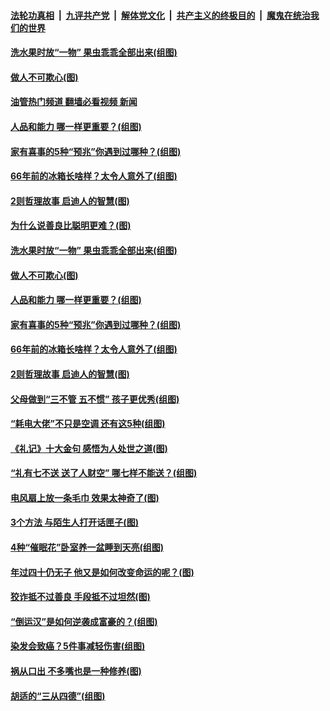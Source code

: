 ####  [法轮功真相](../../../../basic/blob/master/README.md?t=08181701) &nbsp;|&nbsp; [九评共产党](../../../../9ping.md/blob/master/README.md?t=08181701) &nbsp;|&nbsp; [解体党文化](../../../../jtdwh.md/blob/master/README.md?t=08181701)  &nbsp;|&nbsp; [共产主义的终极目的](../../../../gczydzjmd.md/blob/master/README.md?t=08181701) &nbsp;|&nbsp; [魔鬼在统治我们的世界](../../../../mgztzwmdsj.md/blob/master/README.md?t=08181701) 

#### [洗水果时放“一物” 果虫乖乖全部出来(组图)](../pages/p8/1013967.md?t=08181701) 

#### [做人不可欺心(图)](../pages/p8/1014125.md?t=08181701) 

#### [油管热门频道 翻墙必看视频 新闻](http://45.76.130.85:81/youtube.html?08181701)

#### [人品和能力 哪一样更重要？(组图)](../pages/p8/1014497.md?t=08181701) 

#### [家有喜事的5种“预兆”你遇到过哪种？(组图)](../pages/p8/1013968.md?t=08181701) 

#### [66年前的冰箱长啥样？太令人意外了(组图)](../pages/p8/1014243.md?t=08181701) 

#### [2则哲理故事 启迪人的智慧(图)](../pages/p8/1014116.md?t=08181701) 

#### [为什么说善良比聪明更难？(图)](../pages/p8/1014124.md?t=08181701) 

#### [洗水果时放“一物” 果虫乖乖全部出来(组图)](../pages/p8/1013967.md?t=08181701) 

#### [做人不可欺心(图)](../pages/p8/1014125.md?t=08181701) 

#### [人品和能力 哪一样更重要？(组图)](../pages/p8/1014497.md?t=08181701) 

#### [家有喜事的5种“预兆”你遇到过哪种？(组图)](../pages/p8/1013968.md?t=08181701) 

#### [66年前的冰箱长啥样？太令人意外了(组图)](../pages/p8/1014243.md?t=08181701) 

#### [2则哲理故事 启迪人的智慧(图)](../pages/p8/1014116.md?t=08181701) 

#### [父母做到“三不管 五不惯” 孩子更优秀(组图)](../pages/p8/1010933.md?t=08181701) 

#### [“耗电大佬”不只是空调 还有这5种(组图)](../pages/p8/1013775.md?t=08181701) 

#### [《礼记》十大金句 感悟为人处世之道(图)](../pages/p8/1014330.md?t=08181701) 

#### [“礼有七不送 送了人财空” 哪七样不能送？(组图)](../pages/p8/1014283.md?t=08181701) 

#### [电风扇上放一条毛巾 效果太神奇了(图)](../pages/p8/1014290.md?t=08181701) 

#### [3个方法 与陌生人打开话匣子(图)](../pages/p8/1014288.md?t=08181701) 

#### [4种“催眠花”卧室养一盆睡到天亮(组图)](../pages/p8/1012499.md?t=08181701) 

#### [年过四十仍无子 他又是如何改变命运的呢？(图)](../pages/p8/1014118.md?t=08181701) 

#### [狡诈抵不过善良&nbsp;手段抵不过坦然(图)](../pages/p8/1013930.md?t=08181701) 

#### [“倒运汉”是如何逆袭成富豪的？(组图)](../pages/p8/1014029.md?t=08181701) 

#### [染发会致癌？5件事减轻伤害(组图)](../pages/p8/1013774.md?t=08181701) 

#### [祸从口出 不多嘴也是一种修养(图)](../pages/p8/1013934.md?t=08181701) 

#### [胡适的“三从四德”(组图)](../pages/p8/1012711.md?t=08181701) 

<img src='http://gfw-breaker.win/goodnews/indexes/p8.md' width='0px' height='0px'/>
